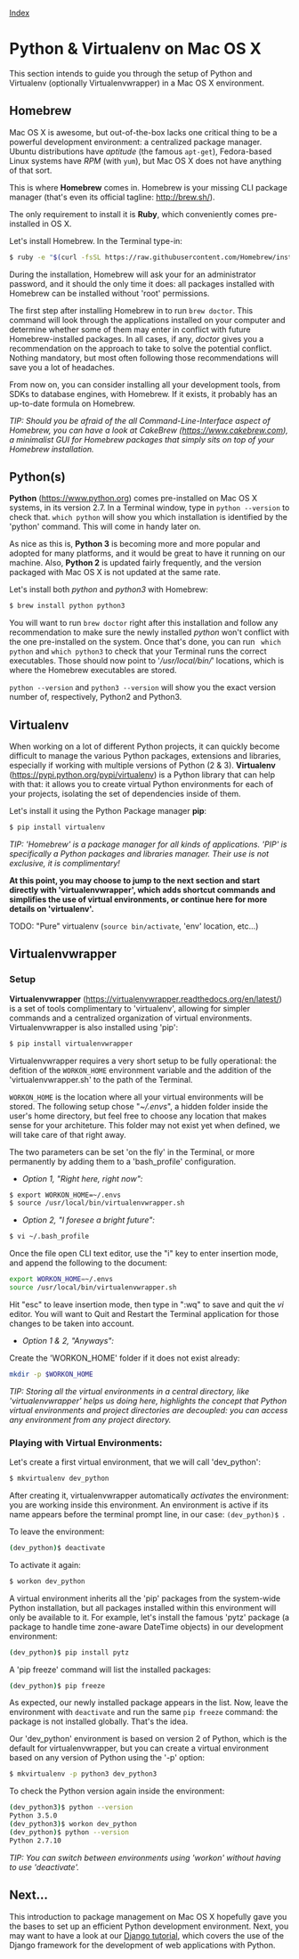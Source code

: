 [Index](../README.md)

# Python & Virtualenv on Mac OS X

This section intends to guide you through the setup of Python and Virtualenv (optionally Virtualenvwrapper) in a Mac OS X environment.

## Homebrew

Mac OS X is awesome, but out-of-the-box lacks one critical thing to be a powerful development environment: a centralized package manager.
Ubuntu distributions have _aptitude_ (the famous ```apt-get```), Fedora-based Linux systems have _RPM_ (with ```yum```), but Mac OS X does not have anything of that sort.

This is where __Homebrew__ comes in.
Homebrew is your missing CLI package manager (that's even its official tagline: http://brew.sh/).

The only requirement to install it is __Ruby__, which conveniently comes pre-installed in OS X.

Let's install Homebrew. In the Terminal type-in:
```bash
$ ruby -e "$(curl -fsSL https://raw.githubusercontent.com/Homebrew/install/master/install)"
```

During the installation, Homebrew will ask your for an administrator password, and it should the only time it does: all packages installed with Homebrew can be installed without 'root' permissions.

The first step after installing Homebrew in to run ```brew doctor```.
This command will look through the applications installed on your computer and determine whether some of them may enter in conflict with future Homebrew-installed packages.
In all cases, if any, _doctor_ gives you a recommendation on the approach to take to solve the potential conflict.
Nothing mandatory, but most often following those recommendations will save you a lot of headaches.

From now on, you can consider installing all your development tools, from SDKs to database engines, with Homebrew.
If it exists, it probably has an up-to-date formula on Homebrew.

_TIP: Should you be afraid of the all Command-Line-Interface aspect of Homebrew, you can have a look at CakeBrew (https://www.cakebrew.com), a minimalist GUI for Homebrew packages that simply sits on top of your Homebrew installation._

## Python(s)

__Python__ (https://www.python.org) comes pre-installed on Mac OS X systems, in its version 2.7.
In a Terminal window, type in ```python --version``` to check that.
```which python``` will show you which installation is identified by the 'python' command.
This will come in handy later on.

As nice as this is, __Python 3__ is becoming more and more popular and adopted for many platforms, and it would be great to have it running on our machine.
Also, __Python 2__ is updated fairly frequently, and the version packaged with Mac OS X is not updated at the same rate.

Let's install both _python_ and _python3_ with Homebrew:

```bash
$ brew install python python3
```

You will want to run ```brew doctor``` right after this installation and follow any recommendation to make sure the newly installed _python_ won't conflict with the one pre-installed on the system.
Once that's done, you can run ``` which python``` and ```which python3``` to check that your Terminal runs the correct executables.
Those should now point to '_/usr/local/bin/_' locations, which is where the Homebrew executables are stored.

```python --version``` and ```python3 --version``` will show you the exact version number of, respectively, Python2 and Python3.

## Virtualenv

When working on a lot of different Python projects, it can quickly become difficult to manage the various Python packages, extensions and libraries, especially if working with multiple versions of Python (2 & 3).
__Virtualenv__ (https://pypi.python.org/pypi/virtualenv) is a Python library that can help with that: it allows you to create virtual Python environments for each of your projects, isolating the set of dependencies inside of them.

Let's install it using the Python Package manager __pip__:

```bash
$ pip install virtualenv
```

_TIP: 'Homebrew' is a package manager for all kinds of applications. 'PIP' is specifically a Python packages and libraries manager. Their use is not exclusive, it is complimentary!_

__At this point, you may choose to jump to the next section and start directly with 'virtualenvwrapper', which adds shortcut commands and simplifies the use of virtual environments, or continue here for more details on 'virtualenv'.__

TODO: "Pure" virtualenv (```source bin/activate```, 'env' location, etc...)

## Virtualenvwrapper

### Setup

__Virtualenvwrapper__ (https://virtualenvwrapper.readthedocs.org/en/latest/) is a set of tools complimentary to 'virtualenv', allowing for simpler commands and a centralized organization of virtual environments.
Virtualenvwrapper is also installed using 'pip':

```bash
$ pip install virtualenvwrapper
```

Virtualenvwrapper requires a very short setup to be fully operational: the defition of the ```WORKON_HOME``` environment variable and the addition of the 'virtualenvwrapper.sh' to the path of the Terminal.

```WORKON_HOME``` is the location where all your virtual environments will be stored.
The following setup chose "_~/.envs_", a hidden folder inside the user's home directory, but feel free to choose any location that makes sense for your architeture.
This folder may not exist yet when defined, we will take care of that right away.

The two parameters can be set 'on the fly' in the Terminal, or more permanently by adding them to a 'bash_profile' configuration.

- _Option 1, "Right here, right now":_
```bash
$ export WORKON_HOME=~/.envs
$ source /usr/local/bin/virtualenvwrapper.sh
```

- _Option 2, "I foresee a bright future":_
```bash
$ vi ~/.bash_profile
```
Once the file open CLI text editor, use the "i" key to enter insertion mode, and append the following to the document:
```bash
export WORKON_HOME=~/.envs
source /usr/local/bin/virtualenvwrapper.sh
```
Hit "esc" to leave insertion mode, then type in ":wq" to save and quit the _vi_ editor.
You will want to Quit and Restart the Terminal application for those changes to be taken into account.

- _Option 1 & 2, "Anyways":_

Create the 'WORKON_HOME' folder if it does not exist already:
```bash
mkdir -p $WORKON_HOME
```

_TIP: Storing all the virtual environments in a central directory, like 'virtualenvwrapper' helps us doing here, highlights the concept that Python virtual environments and project directories are decoupled: you can access any environment from any project directory._

### Playing with Virtual Environments:

Let's create a first virtual environment, that we will call 'dev_python':
```bash
$ mkvirtualenv dev_python
```
After creating it, virtualenvwrapper automatically _activates_ the environment: you are working inside this environment.
An environment is active if its name appears before the terminal prompt line, in our case: ```(dev_python)$ ```.

To leave the environment:
```bash
(dev_python)$ deactivate
```

To activate it again:
```bash
$ workon dev_python
```

A virtual environment inherits all the 'pip' packages from the system-wide Python installation, but all packages installed within this environment will only be available to it.
For example, let's install the famous 'pytz' package (a package to handle time zone-aware DateTime objects) in our development environment:
```bash
(dev_python)$ pip install pytz
```

A 'pip freeze' command will list the installed packages:
```bash
(dev_python)$ pip freeze
```
As expected, our newly installed package appears in the list.
Now, leave the environment with ```deactivate``` and run the same ```pip freeze``` command: the package is not installed globally.
That's the idea.

Our 'dev_python' environment is based on version 2 of Python, which is the default for virtualenvwrapper, but you can create a virtual environment based on any version of Python using the '-p' option:

```bash
$ mkvirtualenv -p python3 dev_python3
```

To check the Python version again inside the environment:
```bash
(dev_python3)$ python --version
Python 3.5.0
(dev_python3)$ workon dev_python
(dev_python)$ python --version
Python 2.7.10
```

_TIP: You can switch between environments using 'workon' without having to use 'deactivate'._


## Next...

This introduction to package management on Mac OS X hopefully gave you the bases to set up an efficient Python development environment.
Next, you may want to have a look at our [Django tutorial](1-Setup.md), which covers the use of the Django framework for the development of web applications with Python.